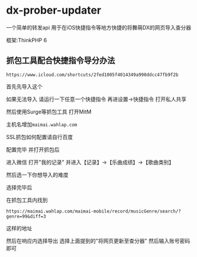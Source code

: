 # dx-prober-updater
一个简单的转发api 用于在iOS快捷指令等地方快捷的将舞萌DX的网页导入查分器

框架:ThinkPHP 6

## 抓包工具配合快捷指令导分办法

```https://www.icloud.com/shortcuts/2fed1005f4014349a990ddcc47fb9f2b```

首先先导入这个 

如果无法导入 请运行一下任意一个快捷指令 再进设置→快捷指令 打开私人共享

然后使用Surge等抓包工具 打开MitM 

主机名增加```maimai.wahlap.com```

SSL抓包如何配置请自行百度

配置完毕 并打开抓包后

进入微信 打开"我的记录" 并进入【记录】→【乐曲成绩】→【歌曲类别】

然后选一下你想导入的难度

选择完毕后

在抓包工具内找到

```https://maimai.wahlap.com/maimai-mobile/record/musicGenre/search/?genre=99&diff=3```

这样的地址

然后在响应内选择导出 选择上面提到的"将网页更新至查分器" 然后输入账号密码 即可

